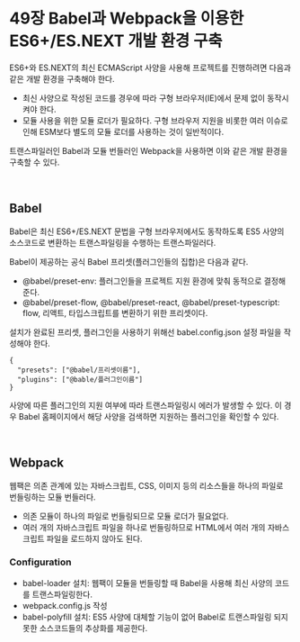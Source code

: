 # 49장 Babel과 Webpack을 이용한 ES6+/ES.NEXT 개발 환경 구축

ES6+와 ES.NEXT의 최신 ECMAScript 사양을 사용해 프로젝트를 진행하려면 다음과 같은 개발 환경을 구축해야 한다.

- 최신 사양으로 작성된 코드를 경우에 따라 구형 브라우저(IE)에서 문제 없이 동작시켜야 한다.
- 모듈 사용을 위한 모듈 로더가 필요하다. 구형 브라우저 지원을 비롯한 여러 이슈로 인해 ESM보다 별도의 모듈 로더를 사용하는 것이 일반적이다.

트랜스파일러인 Babel과 모듈 번들러인 Webpack을 사용하면 이와 같은 개발 환경을 구축할 수 있다.

<br>

## Babel

Babel은 최신 ES6+/ES.NEXT 문법을 구형 브라우저에서도 동작하도록 ES5 사양의 소스코드로 변환하는 트랜스파일링을 수행하는 트랜스파일러다.

Babel이 제공하는 공식 Babel 프리셋(플러그인들의 집합)은 다음과 같다.

- @babel/preset-env: 플러그인들을 프로젝트 지원 환경에 맞춰 동적으로 결정해준다.
- @babel/preset-flow, @babel/preset-react, @babel/preset-typescript: flow, 리액트, 타입스크립트를 변환하기 위한 프리셋이다.

설치가 완료된 프리셋, 플러그인을 사용하기 위해선 babel.config.json 설정 파일을 작성해야 한다.

```
{
  "presets": ["@babel/프리셋이름"],
  "plugins": ["@bable/플러그인이름"]
}
```

사양에 따른 플러그인의 지원 여부에 따라 트랜스파일링시 에러가 발생할 수 있다. 이 경우 Babel 홈페이지에서 해당 사양을 검색하면 지원하는 플러그인을 확인할 수 있다.

<br>

## Webpack

웹팩은 의존 관계에 있는 자바스크립트, CSS, 이미지 등의 리소스들을 하나의 파일로 번들링하는 모듈 번들러다.

- 의존 모듈이 하나의 파일로 번들링되므로 모듈 로더가 필요없다.
- 여러 개의 자바스크립트 파일을 하나로 번들링하므로 HTML에서 여러 개의 자바스크립트 파일을 로드하지 않아도 된다.

### Configuration

- babel-loader 설치: 웹팩이 모듈을 번들링할 때 Babel을 사용해 최신 사양의 코드를 트랜스파일링한다.
- webpack.config.js 작성
- babel-polyfill 설치: ES5 사양에 대체할 기능이 없어 Babel로 트랜스파일링 되지 못한 소스코드들의 추상화를 제공한다.
